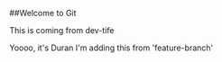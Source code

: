 ##Welcome to Git

This is coming from dev-tife


Yoooo, it's Duran
I'm adding this from 'feature-branch'